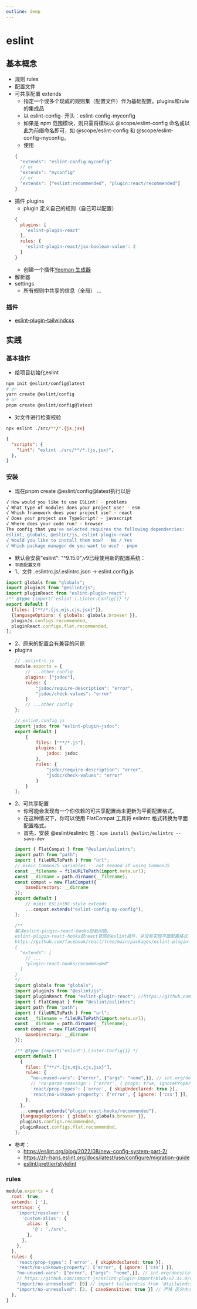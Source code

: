 ```yaml
---
outline: deep
---
```

# eslint
## 基本概念
- 规则 rules
- 配置文件
- 可共享配置 extends
  - 指定一个或多个现成的规则集（配置文件）作为基础配置。plugins和rule的集成品
  - 以 eslint-config- 开头：eslint-config-myconfig
  - 如果是 npm 范围模块，则只需将模块以 @scope/eslint-config 命名或以此为前缀命名即可，如 @scope/eslint-config 和 @scope/eslint-config-myconfig。
  - 使用
  ```js
  {
    "extends": "eslint-config-myconfig"
    // or
    "extends": "myconfig"
    // or
    "extends": ["eslint:recommended", "plugin:react/recommended"]
  }
  ```
- 插件 plugins
  - plugin 定义自己的规则（自己可以配置）
  ```js
  {
    plugins: [
      'eslint-plugin-react'
    ],
    rules: {
      'eslint-plugin-react/jsx-boolean-value': 2
    }
  }
  ```
  - 创建一个插件[Yeoman 生成器](https://www.npmjs.com/package/generator-eslint)
- 解析器
- settings
  - 所有规则中共享的信息（全局）
...
### 插件
- [eslint-plugin-tailwindcss](https://github.com/francoismassart/eslint-plugin-tailwindcss)
## 实践
### 基本操作
- 给项目初始化eslint
```bash
npm init @eslint/config@latest
# or
yarn create @eslint/config
# or
pnpm create @eslint/config@latest
```
- 对文件进行检查校验
```bash
npx eslint ./src/**/*.{js,jsx}
```
```json
{
  "scripts": {
    "lint": "eslint ./src/**/*.{js,jsx}",
  },
}
```
### 安装
- 现在pnpm create @eslint/config@latest执行以后
```bash
√ How would you like to use ESLint? · problems
√ What type of modules does your project use? · esm
√ Which framework does your project use? · react
√ Does your project use TypeScript? · javascript
√ Where does your code run? · browser
The config that you've selected requires the following dependencies:
eslint, globals, @eslint/js, eslint-plugin-react
√ Would you like to install them now? · No / Yes
√ Which package manager do you want to use? · pnpm
```
- 默认会安装"eslint": "^9.15.0",v9已经使用新的配置系统：
- `平面配置文件`
- 1、文件 .eslintrc.js/.eslintrc.json -> eslint.config.js
```js
import globals from "globals";
import pluginJs from "@eslint/js";
import pluginReact from "eslint-plugin-react";
/** @type {import('eslint').Linter.Config[]} */
export default [
  {files: ["**/*.{js,mjs,cjs,jsx}"]},
  {languageOptions: { globals: globals.browser }},
  pluginJs.configs.recommended,
  pluginReact.configs.flat.recommended,
];
```
- 2、原来的配置会有兼容的问题
- plugins
  ```js
  // .eslintrc.js
  module.exports = {
      // ...other config
      plugins: ["jsdoc"],
      rules: {
          "jsdoc/require-description": "error",
          "jsdoc/check-values": "error"
      }
      // ...other config
  };
  ```
  ```js
  // eslint.config.js
  import jsdoc from "eslint-plugin-jsdoc";
  export default [
      {
          files: ["**/*.js"],
          plugins: {
              jsdoc: jsdoc
          },
          rules: {
              "jsdoc/require-description": "error",
              "jsdoc/check-values": "error"
          }
      }
  ];
  ```
- 2、可共享配置
  - 你可能会发现有一个你依赖的可共享配置尚未更新为平面配置格式。
  - 在这种情况下，你可以使用 FlatCompat 工具将 eslintrc 格式转换为平面配置格式。
  - 首先，安装 @eslint/eslintrc 包：`npm install @eslint/eslintrc --save-dev`
  ```js
  import { FlatCompat } from "@eslint/eslintrc";
  import path from "path";
  import { fileURLToPath } from "url";
  // mimic CommonJS variables -- not needed if using CommonJS
  const __filename = fileURLToPath(import.meta.url);
  const __dirname = path.dirname(__filename);
  const compat = new FlatCompat({
      baseDirectory: __dirname
  });
  export default [
      // mimic ESLintRC-style extends
      ...compat.extends("eslint-config-my-config"),
  ];
  ```
  ```js
  /**
  解决eslint-plugin-react-hooks加载问题，
  eslint-plugin-react-hooks是react官网的eslint插件，并没有实现平面配置格式
  https://github.com/facebook/react/tree/main/packages/eslint-plugin-react-hooks
  {
    "extends": [
      // ...
      "plugin:react-hooks/recommended"
    ]
  }
  */
  import globals from "globals";
  import pluginJs from "@eslint/js";
  import pluginReact from "eslint-plugin-react"; //https://github.com/jsx-eslint/eslint-plugin-react#configuration
  import { FlatCompat } from "@eslint/eslintrc";
  import path from "path";
  import { fileURLToPath } from "url";
  const __filename = fileURLToPath(import.meta.url);
  const __dirname = path.dirname(__filename);
  const compat = new FlatCompat({
      baseDirectory: __dirname
  });

  /** @type {import('eslint').Linter.Config[]} */
  export default [
    {
      files: ["**/*.{js,mjs,cjs,jsx}"],
      rules: {
        "no-unused-vars": ["error", {"args": "none",}], // int.org/docs/latest/rules/no-unused-vars
        // 'no-param-reassign': ['error', { props: true, ignorePropertyModificationsFor: ['evt'] }],
        'react/prop-types': ['error', { skipUndeclared: true }],
        'react/no-unknown-property': ['error', { ignore: ['css'] }],
      },
    },
    ...compat.extends("plugin:react-hooks/recommended"),
    {languageOptions: { globals: globals.browser }},
    pluginJs.configs.recommended,
    pluginReact.configs.flat.recommended,
  ];
  ```
- 参考：
  - https://eslint.org/blog/2022/08/new-config-system-part-2/
  - https://zh-hans.eslint.org/docs/latest/use/configure/migration-guide
  - [eslint/prettier/stylelint](https://www.yuque.com/qqqqqcy/original/conventions)
### rules
```js
module.exports = {
  root: true,
  extends: [''],
  settings: {
    'import/resolver': {
      'custom-alias': {
        alias: {
          '@': './src',
        },
      },
    },
  },
  rules: {
    'react/prop-types': ['error', { skipUndeclared: true }],
    'react/no-unknown-property': ['error', { ignore: ['css'] }],
    "no-unused-vars": ["error", {"args": "none",}], // int.org/docs/latest/rules/no-unused-vars
    // https://github.com/import-js/eslint-plugin-import/blob/v2.31.0/docs/rules/no-unresolved.md
    "import/no-unresolved": [0] // import tailwindcss from '@tailwindcss/vite' 报错
    "import/no-unresolved": [2, { caseSensitive: true }] // 严格 区分大小写
  },
}

```
